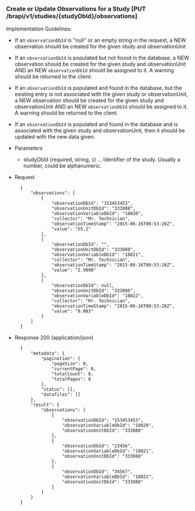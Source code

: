 
### Create or Update Observations for a Study [PUT /brapi/v1/studies/{studyDbId}/observations]

Implementation Guidelines:
+ If an `observationDbId` is "null" or an empty string in the request, a NEW observation should be created for the given study and observationUnit
+ If an `observationDbId` is populated but not found in the database, a NEW observation should be created for the given study and observationUnit AND an NEW `observationDbId` should be assigned to it. A warning should be returned to the client.
+ If an `observationDbId` is populated and found in the database, but the existing entry is not associated with the given study or observationUnit, a NEW observation should be created for the given study and observationUnit AND an NEW `observationDbId` should be assigned to it. A warning should be returned to the client.
+ If an `observationDbId` is populated and found in the database and is associated with the given study and observationUnit, then it should be updated with the new data given.

+ Parameters
    + studyDbId (required, string, `1`) ... Identifier of the study. Usually a number, could be alphanumeric.
    
+ Request
        
        {
            "observations": [
                {
                    "observationDbId": "153453453",
                    "observationUnitDbId": "333888",
                    "observationVariableDbId": "18020",
                    "collector": "Mr. Technician",
                    "observationTimeStamp": "2015-06-16T00:53:26Z",
                    "value": "55.2"
                },
                {
                    "observationDbId": "",
                    "observationUnitDbId": "333888",
                    "observationVariableDbId": "18021",
                    "collector": "Mr. Technician",
                    "observationTimeStamp": "2015-06-16T00:53:26Z",
                    "value": "2.9998"
                },
                {
                    "observationDbId": null,
                    "observationUnitDbId": "333888",
                    "observationVariableDbId": "18022",
                    "collector": "Mr. Technician",
                    "observationTimeStamp": "2015-06-16T00:53:26Z",
                    "value": "0.003"
                }
            ]
        }


+ Response 200 (application/json)
    
        {
            "metadata": {
                "pagination": {
                    "pageSize": 0,
                    "currentPage": 0,
                    "totalCount": 0,
                    "totalPages": 0
                },
                "status": [],
                "datafiles": []
            },
            "result": {
                "observations": [
                    {
                        "observationDbId": "153453453",
                        "observationVariableDbId": "18020",
                        "observationUnitDbId": "333888"
                    },
                    {
                        "observationDbId": "23456",
                        "observationVariableDbId": "18021",
                        "observationUnitDbId": "333888"
                    },
                    {
                        "observationDbId": "34567",
                        "observationVariableDbId": "18022",
                        "observationUnitDbId": "333888"
                    }
                ]
            }
        }
